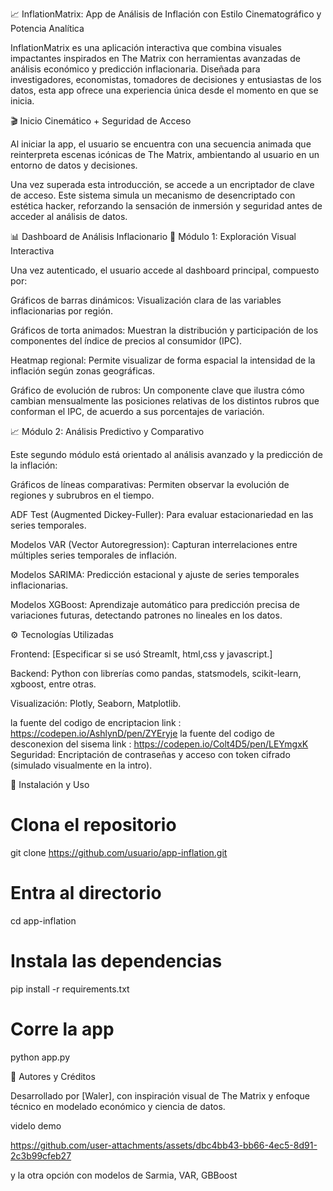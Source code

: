 📈 InflationMatrix: App de Análisis de Inflación con Estilo Cinematográfico y Potencia Analítica

InflationMatrix es una aplicación interactiva que combina visuales impactantes inspirados en The Matrix con herramientas avanzadas de análisis económico y predicción inflacionaria. Diseñada para investigadores, economistas, tomadores de decisiones y entusiastas de los datos, esta app ofrece una experiencia única desde el momento en que se inicia.

🎬 Inicio Cinemático + Seguridad de Acceso

Al iniciar la app, el usuario se encuentra con una secuencia animada que reinterpreta escenas icónicas de The Matrix, ambientando al usuario en un entorno de datos y decisiones.

Una vez superada esta introducción, se accede a un encriptador de clave de acceso. Este sistema simula un mecanismo de desencriptado con estética hacker, reforzando la sensación de inmersión y seguridad antes de acceder al análisis de datos.

📊 Dashboard de Análisis Inflacionario
🧩 Módulo 1: Exploración Visual Interactiva

Una vez autenticado, el usuario accede al dashboard principal, compuesto por:

Gráficos de barras dinámicos: Visualización clara de las variables inflacionarias por región.

Gráficos de torta animados: Muestran la distribución y participación de los componentes del índice de precios al consumidor (IPC).

Heatmap regional: Permite visualizar de forma espacial la intensidad de la inflación según zonas geográficas.

Gráfico de evolución de rubros: Un componente clave que ilustra cómo cambian mensualmente las posiciones relativas de los distintos rubros que conforman el IPC, de acuerdo a sus porcentajes de variación.

📈 Módulo 2: Análisis Predictivo y Comparativo

Este segundo módulo está orientado al análisis avanzado y la predicción de la inflación:

Gráficos de líneas comparativas: Permiten observar la evolución de regiones y subrubros en el tiempo.

ADF Test (Augmented Dickey-Fuller): Para evaluar estacionariedad en las series temporales.

Modelos VAR (Vector Autoregression): Capturan interrelaciones entre múltiples series temporales de inflación.

Modelos SARIMA: Predicción estacional y ajuste de series temporales inflacionarias.

Modelos XGBoost: Aprendizaje automático para predicción precisa de variaciones futuras, detectando patrones no lineales en los datos.

⚙️ Tecnologías Utilizadas

Frontend: [Especificar si se usó Streamlt, html,css y javascript.]

Backend: Python con librerías como pandas, statsmodels, scikit-learn, xgboost, entre otras.

Visualización: Plotly, Seaborn, Matplotlib.

la fuente del codigo de encriptacion 
link : https://codepen.io/AshlynD/pen/ZYEryje
la fuente del codigo de desconexion del sisema 
link : https://codepen.io/Colt4D5/pen/LEYmgxK
Seguridad: Encriptación de contraseñas y acceso con token cifrado (simulado visualmente en la intro).

🚀 Instalación y Uso
# Clona el repositorio
git clone https://github.com/usuario/app-inflation.git

# Entra al directorio
cd app-inflation

# Instala las dependencias
pip install -r requirements.txt

# Corre la app
python app.py

🧠 Autores y Créditos

Desarrollado por [Waler], con inspiración visual de The Matrix y enfoque técnico en modelado económico y ciencia de datos.

videlo demo 

https://github.com/user-attachments/assets/dbc4bb43-bb66-4ec5-8d91-2c3b99cfeb27





y la otra opción con modelos de Sarmia, VAR, GBBoost

